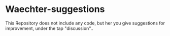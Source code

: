 # Waechter-suggestions
This Repository does not include any code, but her you give suggestions for improvement, under the tap "discussion"..
